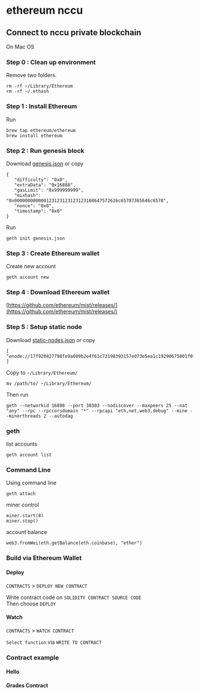 # ethereum nccu

## Connect to nccu private blockchain

On Mac OS

### Step 0 : Clean up environment 

Remove two folders. 

```
rm -rf ~/Library/Ethereum
rm -rf ~/.ethash
```

### Step 1 : Install Ethereum

Run

```
brew tap ethereum/ethereum
brew install ethereum
```

### Step 2 : Run genesis block

Download [genesis.json](genesis.json) or copy

```
{
   "difficulty": "0x0",
   "extraData": "0x16888",
   "gasLimit": "0x999999999",
   "mixhash": "0x000000000000123123123123123168647572616c65787365646c6578",
   "nonce": "0x0",
   "timestamp": "0x0"
}
```

Run

```
geth init genesis.json
```

### Step 3 : Create Ethereum wallet

Create new account

```
geth account new
```

### Step 4 : Download Ethereum wallet

[https://github.com/ethereum/mist/releases/](https://github.com/ethereum/mist/releases/)

### Step 5 : Setup static node

Download [static-nodes.json](static-nodes.json) or copy

```
[
"enode://17f920427798fe9a609b2e4f61c73198393157ed73e5ea1c19290675801f0ff7f3df020b22edc7c999b4356149a4ca9e32f3e4d3d7534d01beda11dbff0c85ce@140.119.164.155:30303"
]
```

Copy to `~/Library/Ethereum/`

```
mv /path/to/ ~/Library/Ethereum/
```  

Then run 

```
geth --networkid 16888 --port 30303 --nodiscover --maxpeers 25 --nat "any" --rpc --rpccorsdomain "*" --rpcapi "eth,net,web3,debug" --mine --minerthreads 2 --autodag
```

### geth 

list accounts

```
geth account list
```

### Command Line

Using command line

```
geth attach
```

miner control

```
miner.start(8)
miner.stop()
```

account balance

```
web3.fromWei(eth.getBalance(eth.coinbase), "ether")
```

### Build via Ethereum Wallet

#### Deploy

`CONTRACTS` > `DEPLOY NEW CONTRACT` 

Write contract code on `SOLIDITY CONTRACT SOURCE CODE`  
Then choose `DEPLOY`

#### Watch

`CONTRACTS` > `WATCH CONTRACT`

`Select function` via `WRITE TO CONTRACT`

### Contract example

#### Hello

#### Grades Contract

